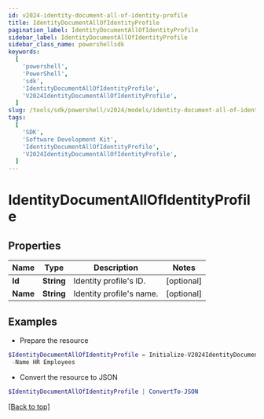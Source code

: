 ```yaml
---
id: v2024-identity-document-all-of-identity-profile
title: IdentityDocumentAllOfIdentityProfile
pagination_label: IdentityDocumentAllOfIdentityProfile
sidebar_label: IdentityDocumentAllOfIdentityProfile
sidebar_class_name: powershellsdk
keywords:
  [
    'powershell',
    'PowerShell',
    'sdk',
    'IdentityDocumentAllOfIdentityProfile',
    'V2024IdentityDocumentAllOfIdentityProfile',
  ]
slug: /tools/sdk/powershell/v2024/models/identity-document-all-of-identity-profile
tags:
  [
    'SDK',
    'Software Development Kit',
    'IdentityDocumentAllOfIdentityProfile',
    'V2024IdentityDocumentAllOfIdentityProfile',
  ]
---
```


# IdentityDocumentAllOfIdentityProfile

## Properties

| Name     | Type       | Description              | Notes      |
| -------- | ---------- | ------------------------ | ---------- |
| **Id**   | **String** | Identity profile's ID.   | [optional] |
| **Name** | **String** | Identity profile's name. | [optional] |

## Examples

- Prepare the resource

```powershell
$IdentityDocumentAllOfIdentityProfile = Initialize-V2024IdentityDocumentAllOfIdentityProfile  -Id 3bc8ad26b8664945866b31339d1ff7d2 `
 -Name HR Employees
```

- Convert the resource to JSON

```powershell
$IdentityDocumentAllOfIdentityProfile | ConvertTo-JSON
```

[[Back to top]](#)
